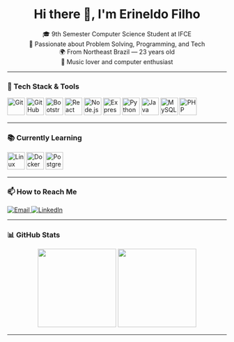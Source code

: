 <h1 align="center">Hi there 👋, I'm Erineldo Filho</h1>

<p align="center">
  🎓 9th Semester Computer Science Student at IFCE<br>
  🧠 Passionate about Problem Solving, Programming, and Tech<br>
  🌍 From Northeast Brazil — 23 years old<br>
  🎵 Music lover and computer enthusiast
</p>

---

### 🚀 Tech Stack & Tools
<p align="left">
  <img src="https://cdn.jsdelivr.net/gh/devicons/devicon/icons/git/git-original.svg" width="40" alt="Git" title="Git"/>
  <img src="https://cdn.jsdelivr.net/gh/devicons/devicon/icons/github/github-original.svg" width="40" alt="GitHub" title="GitHub"/>
  <img src="https://cdn.jsdelivr.net/gh/devicons/devicon/icons/bootstrap/bootstrap-original.svg" width="40" alt="Bootstrap" title="Bootstrap"/>
  <img src="https://cdn.jsdelivr.net/gh/devicons/devicon/icons/react/react-original.svg" width="40" alt="React" title="React"/>
  <img src="https://cdn.jsdelivr.net/gh/devicons/devicon/icons/nodejs/nodejs-original.svg" width="40" alt="Node.js" title="Node.js"/>
  <img src="https://cdn.jsdelivr.net/gh/devicons/devicon/icons/express/express-original-wordmark.svg" width="40" alt="Express.js" title="Express.js"/>
  <img src="https://cdn.jsdelivr.net/gh/devicons/devicon/icons/python/python-original.svg" width="40" alt="Python" title="Python"/>
  <img src="https://cdn.jsdelivr.net/gh/devicons/devicon/icons/java/java-original.svg" width="40" alt="Java" title="Java"/>
  <img src="https://cdn.jsdelivr.net/gh/devicons/devicon/icons/mysql/mysql-original.svg" width="40" alt="MySQL" title="MySQL"/>
  <img src="https://cdn.jsdelivr.net/gh/devicons/devicon/icons/php/php-original.svg" width="40" alt="PHP" title="PHP"/>
</p>

---

### 📚 Currently Learning
<p align="left">
  <img src="https://cdn.jsdelivr.net/gh/devicons/devicon/icons/linux/linux-original.svg" width="40" alt="Linux" title="Linux"/>
  <img src="https://cdn.jsdelivr.net/gh/devicons/devicon/icons/docker/docker-original-wordmark.svg" width="40" alt="Docker" title="Docker"/>
  <img src="https://cdn.jsdelivr.net/gh/devicons/devicon/icons/postgresql/postgresql-original.svg" width="40" alt="PostgreSQL" title="PostgreSQL"/>
</p>

---

### 📫 How to Reach Me
<p align="left">
  <a href="mailto:erineldx@gmail.com" target="_blank">
    <img src="https://img.shields.io/badge/Gmail-D14836?style=for-the-badge&logo=gmail&logoColor=white" alt="Email" />
  </a>
  <a href="https://www.linkedin.com/in/erxfilho" target="_blank">
    <img src="https://img.shields.io/badge/LinkedIn-0A66C2?style=for-the-badge&logo=linkedin&logoColor=white" alt="LinkedIn" />
  </a>
</p>

---

### 📊 GitHub Stats
<p align="center">
  <img height="180em" src="https://github-readme-stats.vercel.app/api?username=erfilho&show_icons=true&theme=tokyonight&include_all_commits=true&count_private=true" />
  <img height="180em" src="https://github-readme-stats.vercel.app/api/top-langs/?username=erfilho&layout=compact&langs_count=8&theme=tokyonight" />
</p>

---

<!-- Optional personal fun fact section -->
<!--
### ⚡ Fun Facts
- 🧩 I love solving logic puzzles
- 🤖 Currently building cool stuff with AI + backend tech
- 🎸 Can play a bit of guitar in my free time
-->


